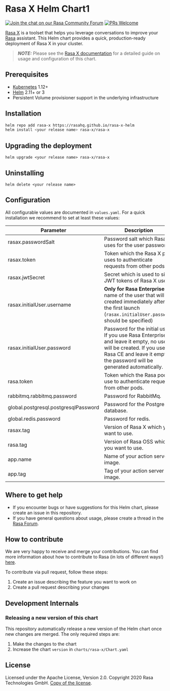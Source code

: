 # Rasa X Helm Chart1

[![Join the chat on our Rasa Community Forum](https://img.shields.io/badge/forum-join%20discussions-brightgreen.svg)](https://forum.rasa.com/?utm_source=badge&utm_medium=badge&utm_campaign=pr-badge&utm_content=badge)
[![PRs Welcome](https://img.shields.io/badge/PRs-welcome-brightgreen.svg?style=flat-square)](https://github.com/orgs/RasaHQ/projects/23)

[Rasa X](https://rasa.com/docs/rasa-x/) is a toolset that helps you leverage 
conversations to improve your [Rasa](https://rasa.com/docs/rasa) assistant.
This Helm chart provides a quick, production-ready deployment of Rasa X in your cluster.

> **_NOTE:_** Please see the [Rasa X documentation](https://rasa.com/docs/rasa-x/installation-and-setup/openshift-kubernetes/) for a detailed guide on usage and configuration of this chart.

## Prerequisites

* [Kubernetes](https://kubernetes.io/docs/setup/) 1.12+
* [Helm](https://helm.sh/) 2.11+ or 3
* Persistent Volume provisioner support in the underlying infrastructure

## Installation

```bash
helm repo add rasa-x https://rasahq.github.io/rasa-x-helm
helm install <your release name> rasa-x/rasa-x
```

## Upgrading the deployment
```
helm upgrade <your release name> rasa-x/rasa-x
```

## Uninstalling

```
helm delete <your release name>
```

## Configuration

All configurable values are documented in `values.yaml`. For a quick installation we
recommend to set at least these values:

| Parameter                            | Description                                                                                | Default            |
|--------------------------------------|--------------------------------------------------------------------------------------------|--------------------|
| rasax.passwordSalt                   | Password salt which Rasa X uses for the user passwords.                                    | `passwordSalt`     |
| rasax.token                          | Token which the Rasa X pod uses to authenticate requests from other pods.                  | `rasaXToken`       |
| rasax.jwtSecret                      | Secret which is used to sign JWT tokens of Rasa X users.                           | `jwtSecret`        |
| rasax.initialUser.username           | **Only for Rasa Enterprise**. A name of the user that will be created immediately after the first launch (`rasax.initialUser.password` should be specified) | `admin`            |
| rasax.initialUser.password           | Password for the initial user. If you use Rasa Enterprise and leave it empty, no users will be created. If you use Rasa CE and leave it empty, the password will be generated automatically. | `""`               |
| rasa.token                           | Token which the Rasa pods use to authenticate requests from other pods.                    | `rasaToken`        |
| rabbitmq.rabbitmq.password           | Password for RabbitMq.                                                                     | `test`             |
| global.postgresql.postgresqlPassword | Password for the Postgresql database.                                                      | `password`         |
| global.redis.password                | Password for redis.                                                                        | `password`         |
| rasax.tag                            | Version of Rasa X which you want to use.                                                   | `0.28.3`           |
| rasa.tag                             | Version of Rasa OSS which you want to use.                                                 | `1.10.1`           |
| app.name                             | Name of your action server image.                                                          | `rasa/rasa-x-demo` |
| app.tag                              | Tag of your action server image.                                                           |  `0.28.3`          |

## Where to get help

- If you encounter bugs or have suggestions for this Helm chart, please create an issue in this repository.
- If you have general questions about usage, please create a thread in the [Rasa Forum](https://forum.rasa.com/).

## How to contribute

We are very happy to receive and merge your contributions. You can
find more information about how to contribute to Rasa (in lots of
different ways!) [here](http://rasa.com/community/contribute).

To contribute via pull request, follow these steps:

1. Create an issue describing the feature you want to work on
2. Create a pull request describing your changes


## Development Internals
### Releasing a new version of this chart

This repository automatically release a new version of the Helm chart once new changes
are merged. The only required steps are:

1. Make the changes to the chart
2. Increase the chart `version` in `charts/rasa-x/Chart.yaml`

## License
Licensed under the Apache License, Version 2.0.
Copyright 2020 Rasa Technologies GmbH. [Copy of the license](LICENSE.txt).
